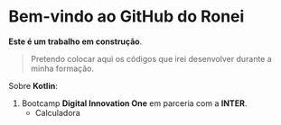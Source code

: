 # Bem-vindo ao GitHub do Ronei

**Este é um trabalho em construção**.

> Pretendo colocar aqui os códigos que irei desenvolver durante a minha formação.

Sobre **Kotlin**:

1. Bootcamp **Digital Innovation One** em parceria com a **INTER**. 
   - Calculadora

